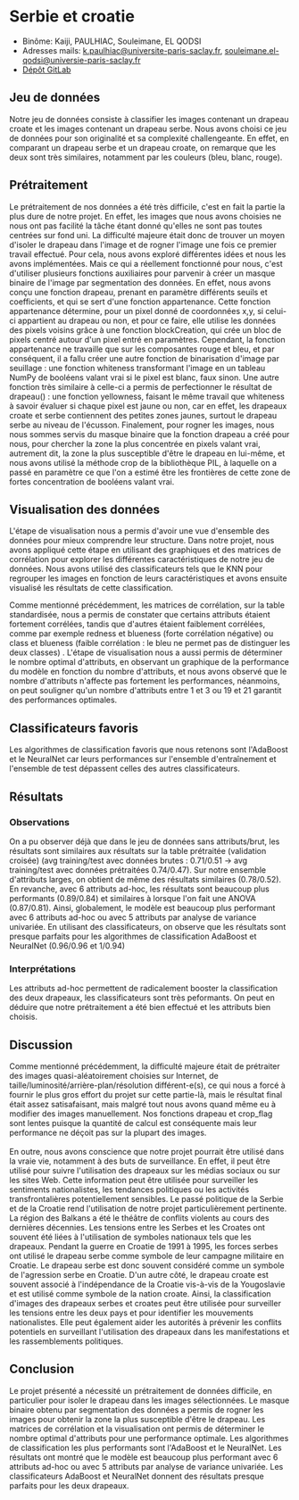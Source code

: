 
# Serbie et croatie

- Binôme: Kaiji, PAULHIAC, Souleimane, EL QODSI
- Adresses mails: k.paulhiac@universite-paris-saclay.fr, souleimane.el-qodsi@universie-paris-saclay.fr
- [Dépôt GitLab](https://gitlab.dsi.universite-paris-saclay.fr/souleimane.el-qodsi/L1InfoInitiationScienceDonnees-2022-2023-Semaine8)

## Jeu de données

Notre jeu de données consiste à classifier les images contenant un drapeau croate et les images contenant un drapeau serbe. Nous avons choisi ce jeu de données pour son originalité et sa complexité challengeante. En effet, en comparant un drapeau serbe et un drapeau croate, on remarque que les deux sont très similaires, notamment par les couleurs (bleu, blanc, rouge).

## Prétraitement

Le prétraitement de nos données a été très difficile, c'est en fait la partie la plus dure de notre projet. En effet, les images que nous avons choisies ne nous ont pas facilité la tâche étant donné qu'elles ne sont pas toutes centrées sur fond uni. La difficulté majeure était donc de trouver un moyen d'isoler le drapeau dans l'image et de rogner l'image une fois ce premier travail effectué. Pour cela, nous avons exploré différentes idées et nous les avons implémentées. Mais ce qui a réellement fonctionné pour nous, c'est d'utiliser plusieurs fonctions auxiliaires pour parvenir à créer un masque binaire de l'image par segmentation des données. En effet, nous avons conçu une fonction drapeau, prenant en paramètre différents seuils et coefficients, et qui se sert d'une fonction appartenance. Cette fonction appartenance détermine, pour un pixel donné de coordonnées x,y, si celui-ci appartient au drapeau ou non, et pour ce faire, elle utilise les données des pixels voisins grâce à une fonction blockCreation, qui crée un bloc de pixels centré autour d'un pixel entré en paramètres. Cependant, la fonction appartenance ne travaille que sur les composantes rouge et bleu, et par conséquent, il a fallu créer une autre fonction de binarisation d'image par seuillage :  une fonction whiteness transformant l'image en un tableau NumPy de booléens valant vrai si le pixel est blanc, faux sinon. Une autre fonction très similaire à celle-ci a permis de perfectionner le résultat de drapeau() : une fonction yellowness, faisant le même travail que whiteness à savoir évaluer si chaque pixel est jaune ou non, car en effet, les drapeaux croate et serbe contiennent des petites zones jaunes, surtout le drapeau serbe au niveau de l'écusson. Finalement, pour rogner les images, nous nous sommes servis du masque binaire que la fonction drapeau a créé pour nous, pour chercher la zone la plus concentrée en pixels valant vrai, autrement dit, la zone la plus susceptible d'être le drapeau en lui-même, et nous avons utilisé la méthode crop de la bibliothèque PIL, à laquelle on a passé en paramètre ce que l'on a estimé être les frontières de cette zone de fortes concentration de booléens valant vrai.

## Visualisation des données

L'étape de visualisation nous a permis d'avoir une vue d'ensemble des  données pour mieux comprendre leur structure. Dans notre projet, nous avons appliqué cette étape en utilisant des graphiques et des matrices de corrélation pour explorer les différentes caractéristiques de notre jeu de données. Nous avons utilisé des classificateurs tels que le KNN pour regrouper les images en fonction de leurs caractéristiques et avons ensuite visualisé les résultats de cette classification.

Comme mentionné précédemment, les matrices de corrélation, sur la table standardisée, nous a permis de constater que certains attributs étaient fortement corrélées, tandis que d'autres étaient faiblement corrélées, comme par exemple redness et blueness (forte corrélation négative) ou class et blueness (faible corrélation : le bleu ne permet pas de distinguer les deux classes) .
L'étape de visualisation nous a aussi permis de déterminer le nombre optimal d'attributs, en observant un graphique de la performance du modèle en fonction du nombre d'attributs, et nous avons observé que le nombre d'attributs n'affecte pas fortement les performances, néanmoins, on peut souligner qu'un nombre d'attributs entre 1 et 3 ou 19 et 21 garantit des performances optimales.

## Classificateurs favoris

Les algorithmes de classification favoris que nous retenons sont l'AdaBoost et le NeuralNet car leurs performances sur l'ensemble d'entraînement et l'ensemble de test dépassent celles des autres classificateurs.

## Résultats

### Observations

On a pu observer déjà que dans le jeu de données sans attributs/brut, les résultats sont similaires aux résultats sur la table prétraitée (validation croisée) (avg training/test avec données brutes : 0.71/0.51 -> avg training/test avec données prétraitées 0.74/0.47).
Sur notre ensemble d'attributs larges, on obtient de même des résultats similaires (0.78/0.52). En revanche, avec 6 attributs ad-hoc, les résultats sont beaucoup plus performants (0.89/0.84) et similaires à lorsque l'on fait une ANOVA (0.87/0.81). Ainsi, globalement, le modèle est beaucoup plus performant avec 6 attributs ad-hoc ou avec 5 attributs par analyse de variance univariée. En utilisant des classificateurs, on observe que les résultats sont presque parfaits pour les algorithmes de classification AdaBoost et NeuralNet (0.96/0.96 et 1/0.94)

### Interprétations

Les attributs ad-hoc permettent de radicalement booster la classification des deux drapeaux, les classificateurs sont très peformants. On peut en déduire que notre prétraitement a été bien effectué et les attributs bien choisis.

## Discussion 

Comme mentionné précédemment, la difficulté majeure était de prétraiter des images quasi-aléatoirement choisies sur Internet, de taille/luminosité/arrière-plan/résolution différent-e(s), ce qui nous a forcé à fournir le plus gros effort du projet sur cette partie-là, mais le résultat final était assez satisafaisant, mais malgré tout nous avons quand même eu à modifier des images manuellement. Nos fonctions drapeau et crop_flag sont lentes puisque la quantité de calcul est conséquente mais leur performance ne déçoit pas sur la plupart des images. <br> <br>
En outre, nous avons conscience que notre projet pourrait être utilisé dans la vraie vie, notamment à des buts de surveillance. En effet, il peut être utilisé pour suivre l'utilisation des drapeaux sur les médias sociaux ou sur les sites Web. Cette information peut être utilisée pour surveiller les sentiments nationalistes, les tendances politiques ou les activités transfrontalières potentiellement sensibles. Le passé politique de la Serbie et de la Croatie rend l'utilisation de notre projet particulièrement pertinente. La région des Balkans a été le théâtre de conflits  violents au cours des dernières décennies. Les tensions entre les Serbes et les Croates ont souvent été liées à l'utilisation de symboles nationaux tels que les drapeaux. Pendant la guerre en Croatie de 1991 à 1995, les forces serbes ont utilisé le drapeau serbe comme symbole de leur campagne militaire en Croatie. Le drapeau serbe est donc souvent considéré comme un symbole de l'agression serbe en Croatie. D'un autre côté, le drapeau croate est souvent associé à l'indépendance de la Croatie vis-à-vis de la Yougoslavie et est utilisé comme symbole de la nation croate. Ainsi, la classification d'images des drapeaux serbes et croates peut être utilisée pour surveiller les tensions entre les deux pays et pour identifier les mouvements nationalistes. Elle peut également aider les autorités à prévenir les conflits potentiels en surveillant l'utilisation des drapeaux dans les manifestations et les rassemblements politiques.

## Conclusion

Le projet présenté a nécessité un prétraitement de données difficile, en particulier pour isoler le drapeau dans les images sélectionnées. Le masque binaire obtenu par segmentation des données a permis de rogner les images pour obtenir la zone la plus susceptible d'être le drapeau. Les matrices de corrélation et la visualisation ont permis de déterminer le nombre optimal d'attributs pour une performance optimale. Les algorithmes de classification les plus performants sont l'AdaBoost et le NeuralNet. Les résultats ont montré que le modèle est beaucoup plus performant avec 6 attributs ad-hoc ou avec 5 attributs par analyse de variance univariée. Les classificateurs AdaBoost et NeuralNet donnent des résultats presque parfaits pour les deux drapeaux.
